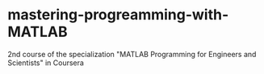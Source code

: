# mastering-progreamming-with-MATLAB
2nd course of the specialization "MATLAB Programming for Engineers and Scientists"  in Coursera
